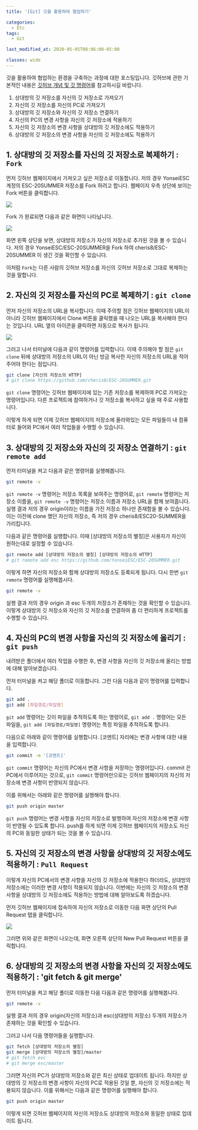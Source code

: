 ```yaml
---
title: '[Git] 깃을 활용하여 협업하기'

categories:
  - Etc
tags:
  - Git

last_modified_at: 2020-05-05T08:06:00-05:00

classes: wide
---
```


깃을 활용하여 협업하는 환경을 구축하는 과정에 대한 포스팅입니다. 깃허브에 관한 기본적인 내용은 [깃허브 개념 및 깃 명령어]({{site.url}}/etc/Git_Basic/)를 참고하시길 바랍니다.

1. 상대방의 깃 저장소를 자신의 깃 저장소로 가져오기
2. 자신의 깃 저장소를 자신의 PC로 가져오기
3. 상대방의 깃 저장소와 자신의 깃 저장소 연결하기
4. 자신의 PC의 변경 사항을 자신의 깃 저장소에 적용하기
5. 자신의 깃 저장소의 변경 사항을 상대방의 깃 저장소에도 적용하기
6. 상대방의 깃 저장소의 변경 사항을 자신의 깃 저장소에도 적용하기

## 1. 상대방의 깃 저장소를 자신의 깃 저장소로 복제하기 : `Fork`

먼저 깃허브 웹페이지에서 가져오고 싶은 저장소로 이동합니다. 저의 경우 YonseiESC 계정의 ESC-20SUMMER 저장소를 Fork 하려고 합니다. 웹페이지 우측 상단에 보이는 Fork 버튼을 클릭합니다.

![]({{site.url}}/assets/images/git_collabo_1.png)

Fork 가 완료되면 다음과 같은 화면이 나타납니다.

![]({{site.url}}/assets/images/git_collabo_2.png)

화면 왼쪽 상단을 보면, 상대방의 저장소가 자신의 저장소로 추가된 것을 볼 수 있습니다. 저의 경우 YonseiESC/ESC-20SUMMER을 Fork 하여 cheris8/ESC-20SUMMER 이 생긴 것을 확인할 수 있습니다.

이처럼 `Fork`는 다른 사람의 깃허브 저장소를 자신의 깃허브 저장소로 그대로 복제하는 것을 말합니다.

## 2. 자신의 깃 저장소를 자신의 PC로 복제하기 : `git clone`

먼저 자신의 저장소의 URL을 복사합니다. 이때 주의할 점은 깃허브 웹페이지의 URL이 아니라 깃허브 웹페이지에서 Clone 버튼을 클릭했을 때 나오는 URL을 복사해야 한다는 것입니다. URL 옆의 아이콘을 클릭하면 자동으로 복사가 됩니다.

![]({{site.url}}/assets/images/git_collabo_3.png)

그러고 나서 터미널에 다음과 같이 명령어를 입력합니다. 이때 주의해야 할 점은 `git clone` 뒤에 상대방의 저장소의 URL이 아닌 방금 복사한 자신의 저장소의 URL을 적어주어야 한다는 점입니다.

```bash
git clone [자신의 저장소의 HTTP]
# git clone https://github.com/cheris8/ESC-20SUMMER.git
```

`git clone` 명령어는 깃허브 웹페이지에 있는 기존 저장소를 복제하여 PC로 가져오는 명령어입니다. 다른 프로젝트에 참여하거나 깃 저장소를 복사하고 싶을 때 주로 사용합니다.

이렇게 하게 되면 이제 깃허브 웹페이지의 저장소에 올라와있는 모든 파일들이 내 컴퓨터로 들어와 PC에서 여러 작업들을 수행할 수 있습니다.

## 3. 상대방의 깃 저장소와 자신의 깃 저장소 연결하기 : `git remote add`

먼저 터미널을 켜고 다음과 같은 명령어를 실행해봅니다.

```bash
git remote -v
```

`git remote -v` 명령어는 저장소 목록을 보여주는 명령어로, `git remote` 명령어는 저장소 이름을, `git remote -v` 명령어는 저장소 이름과 저장소 URL을 함께 보여줍니다. 실행 결과 저의 경우 origin이라는 이름을 가진 저장소 하나만 존재함을 볼 수 있습니다. 이는 이전에 clone 했던 자신의 저장소, 즉 저의 경우 cheris8/ESC20-SUMMER을 가리킵니다.

다음과 같은 명령어를 실행합니다. 이때 [상대방의 저장소의 별칭]은 사용자가 자신이 원하는대로 설정할 수 있습니다.

```bash
git remote add [상대방의 저장소의 별칭] [상대방의 저장소의 HTTP]
# git remote add esc https://github.com/YonseiESC/ESC-20SUMMER.git
```

이렇게 하면 자신의 저장소와 함께 상대방의 저장소도 등록되게 됩니다. 다시 한번 `git remote` 명령어를 실행해봅시다.

```bash
git remote -v
```

실행 결과 저의 경우 origin 과 esc 두개의 저장소가 존재하는 것을 확인할 수 있습니다. 이렇게 상대방의 깃 저장소와 자신의 깃 저장소를 연결하여 좀 더 편리하게 프로젝트를 수행할 수 있습니다.

## 4. 자신의 PC의 변경 사항을 자신의 깃 저장소에 올리기 : `git push`

내려받은 폴더에서 여러 작업을 수행한 후, 변경 사항을 자신의 깃 저장소에 올리는 방법에 대해 알아보겠습니다.

먼저 터미널을 켜고 해당 폴더로 이동합니다. 그런 다음 다음과 같이 명령어를 입력합니다.

```bash
git add .
git add [파일경로/파일명]
```

`git add` 명령어는 깃이 파일을 추적하도록 하는 명령어로, `git add .` 명령어는 모든 파일을, `git add [파일경로/파일명]` 명령어는 특정 파일을 추적하도록 합니다.

다음으로 아래와 같이 명령어를 실행합니다. [코멘트] 자리에는 변경 사항에 대한 내용을 입력합니다.

```bash
git commit -m '[코멘트]'
```

`git commit` 명령어는 자신의 PC에서 변경 사항을 저장하는 명령어입니다. commit 은 PC에서 이루어지는 것으로, `git commit` 명령어만으로는 깃허브 웹페이지의 자신의 저장소에 변경 사항이 반영되지 않습니다.

이를 위해서는 아래와 같은 명령어를 실행해야 합니다.

```bash
git push origin master
```

`git push` 명령어는 변경 사항을 자신의 저장소로 발행하여 자신의 저장소에 변경 사항이 반영될 수 있도록 합니다. push를 하게 되면 이제 깃허브 웹페이지의 저장소도 자신의 PC와 동일한 상태가 되는 것을 볼 수 있습니다.

## 5. 자신의 깃 저장소의 변경 사항을 상대방의 깃 저장소에도 적용하기 : `Pull Request`

이렇게 자신의 PC에서의 변경 사항을 자신의 깃 저장소에 적용한다 하더라도, 상대방의 저장소에는 이러한 변경 사항이 적용되지 않습니다. 이번에는 자신의 깃 저장소의 변경 사항을 상대방의 깃 저장소에도 적용하는 방법에 대해 알아보도록 하겠습니다.

먼저 깃허브 웹페이지에 접속하여 자신의 저장소로 이동한 다음 화면 상단의 Pull Request 탭을 클릭합니다.

![]({{site.url}}/assets/images/git_collabo_4.png)

그러면 위와 같은 화면이 나오는데, 화면 오른쪽 상단의 New Pull Request 버튼을 클릭합니다.

## 6. 상대방의 깃 저장소의 변경 사항을 자신의 깃 저장소에도 적용하기 : 'git fetch & git merge'

먼저 터미널을 켜고 해당 폴더로 이동한 다음 다음과 같은 명령어를 실행해봅니다.

```bash
git remote -v
```

실행 결과 저의 경우 origin(자신의 저장소)과 esc(상대방의 저장소) 두개의 저장소가 존재하는 것을 확인할 수 있습니다.

그러고 나서 다음 명령어들을 실행합니다.

```bash
git fetch [상대방의 저장소의 별칭]
git merge [상대방의 저장소의 별칭]/master
# git fetch esc
# git merge esc/master
```

그러면 자신의 PC가 상대방의 저장소와 같은 최신 상태로 업데이트 됩니다. 하지만 상대방의 깃 저장소의 변경 사항이 자신의 PC로 적용된 것일 뿐, 자신의 깃 저장소에는 적용되지 않습니다. 이를 위해서는 다음과 같은 명령어를 실행해야 합니다.

```bash
git push origin master
```

이렇게 되면 깃허브 웹페이지의 자신의 저장소도 상대방의 저장소와 동일한 상태로 업데이트 됩니다.
